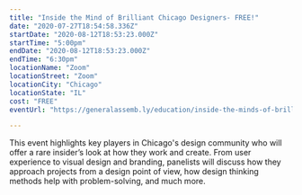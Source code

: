 ```yaml
---
title: "Inside the Mind of Brilliant Chicago Designers- FREE!"
date: "2020-07-27T18:54:58.336Z"
startDate: "2020-08-12T18:53:23.000Z"
startTime: "5:00pm"
endDate: "2020-08-12T18:53:23.000Z"
endTime: "6:30pm"
locationName: "Zoom"
locationStreet: "Zoom"
locationCity: "Chicago"
locationState: "IL"
cost: "FREE"
eventUrl: "https://generalassemb.ly/education/inside-the-minds-of-brilliant-chicago-designers/chicago/137391"

---
```


This event highlights key players in Chicago's design community who will offer a rare insider’s look at how they work and create. From user experience to visual design and branding, panelists will discuss how they approach projects from a design point of view, how design thinking methods help with problem-solving, and much more.

